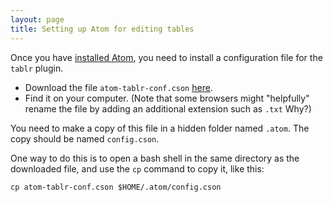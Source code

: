 ```yaml
---
layout: page
title: Setting up Atom for editing tables
---
```


Once you have [installed Atom](../atom), you need to install a configuration file for the `tablr` plugin.

-   Download the file `atom-tablr-conf.cson` [here](https://raw.githubusercontent.com/homermultitext/editors-vm/summer2017/system/atom-tablr-conf.cson).
-   Find it on your computer.  (Note that some browsers might "helpfully" rename the file by adding an additional extension such as `.txt`  Why?)


You need to make a copy of this file in a hidden folder named `.atom`.  The copy should be named `config.cson`.

One way to do this is to open a bash shell in the same directory as the downloaded file, and use the `cp` command to copy it, like this:

    cp atom-tablr-conf.cson $HOME/.atom/config.cson
